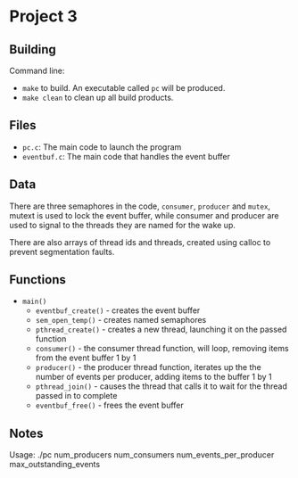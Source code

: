 # Project 3

## Building

Command line:

* `make` to build. An executable called `pc` will be produced.
* `make clean` to clean up all build products.

## Files

* `pc.c`: The main code to launch the program
* `eventbuf.c`: The main code that handles the event buffer

## Data

There are three semaphores in the code, `consumer`, `producer` and `mutex`, mutext is used to lock the event buffer, while consumer and producer are used to signal to the threads they are named for the wake up. 

There are also arrays of thread ids and threads, created using calloc to prevent segmentation faults.

## Functions

* `main()`
    * `eventbuf_create()` - creates the event buffer
    * `sem_open_temp()` - creates named semaphores
    * `pthread_create()` - creates a new thread, launching it on the passed function
    * `consumer()` - the consumer thread function, will loop, removing items from the event buffer 1 by 1
    * `producer()` - the producer thread function, iterates up the the number of events per producer, adding items to the buffer 1 by 1 
    * `pthread_join()` - causes the thread that calls it to wait for the thread passed in to complete
    * `eventbuf_free()` - frees the event buffer

## Notes

Usage: ./pc  num_producers num_consumers num_events_per_producer max_outstanding_events